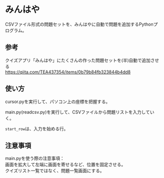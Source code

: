 # みんはや

CSVファイル形式の問題セットを、みんはやに自動で問題を追加するPythonプログラム。  

## 参考

クイズアプリ「みんはや」にたくさんの作った問題セットを(半)自動で追加させる  
https://qiita.com/TEA437354/items/0b79b84fb323844b4dd8

## 使い方

cursor.pyを実行して、パソコン上の座標を把握する。  

main.py(readcsv.py)を実行して、CSVファイルから問題リストを入力していく。  

`start_row`は、入力を始める行。  

## 注意事項

main.pyを使う際の注意事項：  
画面を拡大して左端に画面を寄せるなど、位置を固定させる。  
クイズリスト一覧ではなく、問題一覧画面にする。  
